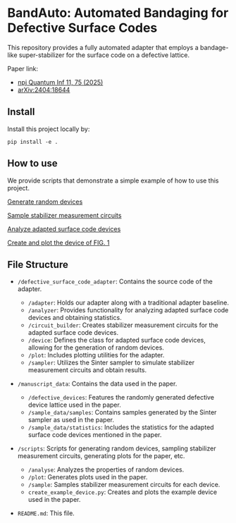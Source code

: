 # BandAuto: Automated Bandaging for Defective Surface Codes

This repository provides a fully automated adapter that employs a bandage-like super-stabilizer for the surface code on a defective lattice.

Paper link: 
- [npj Quantum Inf 11, 75 (2025)](https://doi.org/10.1038/s41534-025-01023-y)
- [arXiv:2404:18644](https://arxiv.org/abs/2404.18644)

## Install
Install this project locally by:
```
pip install -e .
```
## How to use

We provide scripts that demonstrate a simple example of how to use this project.

[Generate random devices](scripts/sample/gen_device_pool.py)

[Sample stabilizer measurement circuits](scripts/sample/sample_global_shell.py)

[Analyze adapted surface code devices](scripts/analyse/cmp_statistics.py)

[Create and plot the device of FIG. 1](scripts/create_example_device.py)

## File Structure

- `/defective_surface_code_adapter`: Contains the source code of the adapter.
  - `/adapter`: Holds our adapter along with a traditional adapter baseline.
  - `/analyzer`: Provides functionality for analyzing adapted surface code devices and obtaining statistics.
  - `/circuit_builder`: Creates stabilizer measurement circuits for the adapted surface code devices.
  - `/device`: Defines the class for adapted surface code devices, allowing for the generation of random devices.
  - `/plot`: Includes plotting utilities for the adapter.
  - `/sampler`: Utilizes the Sinter sampler to simulate stabilizer measurement circuits and obtain results.

- `/manuscript_data`: Contains the data used in the paper.
  - `/defective_devices`: Features the randomly generated defective device lattice used in the paper.
  - `/sample_data/samples`: Contains samples generated by the Sinter sampler as used in the paper.
  - `/sample_data/statistics`: Includes the statistics for the adapted surface code devices mentioned in the paper.

- `/scripts`: Scripts for generating random devices, sampling stabilizer measurement circuits, generating plots for the paper, etc.
  - `/analyse`: Analyzes the properties of random devices.
  - `/plot`: Generates plots used in the paper.
  - `/sample`: Samples stabilizer measurement circuits for each device.
  - `create_example_device.py`: Creates and plots the example device used in the paper.

- `README.md`: This file.


